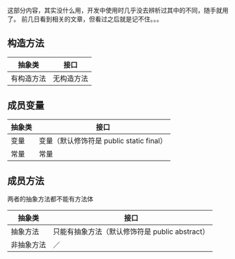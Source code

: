 这部分内容，其实没什么用，开发中使用时几乎没去辨析过其中的不同，随手就用了。
前几日看到相关的文章，但看过之后就是记不住。。。

## 构造方法
| 抽象类 | 接口 |
| --- | --- |
| 有构造方法 | 无构造方法 |

## 成员变量
| 抽象类 | 接口 |
| --- | --- |
| 变量 | 变量（默认修饰符是 public static final） |
| 常量 | 常量 |

## 成员方法
两者的抽象方法都不能有方法体

| 抽象类 | 接口 |
| --- | --- |
| 抽象方法 | 只能有抽象方法（默认修饰符是 public abstract） |
| 非抽象方法 | ／ |


